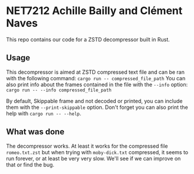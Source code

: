 # NET7212 Achille Bailly and Clément Naves

This repo contains our code for a ZSTD decompressor built in Rust.

## Usage

This decompressor is aimed at ZSTD compressed text file and can be ran with the following command: 
`cargo run -- compressed_file_path` 
You can also print info about the frames contained in the file with the `--info` option: 
`cargo run -- --info compressed_file_path`

By default, Skippable frame and not decoded or printed, you can include them with the `--print-skippable` option.
Don't forget you can also print the help with `cargo run -- --help`.

## What was done
The decompressor works. At least it works for the compressed file `romeo.txt.zst` but when trying with `moby-dick.txt` compressed, it seems to run forever, or at least be very very slow. We'll see if we can improve on that or find the bug.   